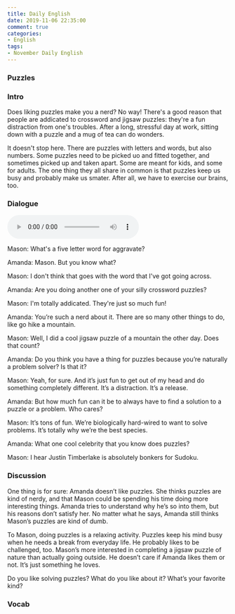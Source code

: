 ```yaml
---
title: Daily English
date: 2019-11-06 22:35:00
comment: true
categories:
- English
tags:
- November Daily English
---
```


### Puzzles

### Intro
Does liking puzzles make you a nerd? No way! There's a good reason that people are addicated to crossword and jigsaw puzzles: they're a fun distraction from one's troubles. After a long, stressful day at work, sitting down with a puzzle and a mug of tea can do wonders.

It doesn't stop here. There are puzzles with letters and words, but also numbers. Some puzzles need to be picked uo and fitted together, and sometimes picked up and taken apart. Some are meant for kids, and some for adults. The one thing they all share in common is that puzzles keep us busy and probably make us smater. After all, we have to exercise our brains, too.

### Dialogue
<audio controls>
  <source src="https://audio.englishbaby.com/standard_lesson/dialog_audio/0000/0000/0006/6453_1380044003_448570.mp3" />
</audio>

Mason: What's a five letter word for aggravate?

Amanda: Mason. But you know what?

Mason: I don't think that goes with the word that I've got going across.

Amanda: Are you doing another one of your silly crossword puzzles?

Mason: I'm totally addicated. They're just so much fun!

Amanda: You’re such a nerd about it. There are so many other things to do, like go hike a mountain.

Mason: Well, I did a cool jigsaw puzzle of a mountain the other day. Does that count?

Amanda: Do you think you have a thing for puzzles because you’re naturally a problem solver? Is that it?

Mason: Yeah, for sure. And it’s just fun to get out of my head and do something completely different. It’s a distraction. It’s a release.

Amanda: But how much fun can it be to always have to find a solution to a puzzle or a problem. Who cares?

Mason: It’s tons of fun. We’re biologically hard-wired to want to solve problems. It’s totally why we’re the best species.

Amanda: What one cool celebrity that you know does puzzles?

Mason: I hear Justin Timberlake is absolutely bonkers for Sudoku.

### Discussion
One thing is for sure: Amanda doesn’t like puzzles. She thinks puzzles are kind of nerdy, and that Mason could be spending his time doing more interesting things. Amanda tries to understand why he’s so into them, but his reasons don’t satisfy her. No matter what he says, Amanda still thinks Mason’s puzzles are kind of dumb.

To Mason, doing puzzles is a relaxing activity. Puzzles keep his mind busy when he needs a break from everyday life. He probably likes to be challenged, too. Mason’s more interested in completing a jigsaw puzzle of nature than actually going outside. He doesn’t care if Amanda likes them or not. It’s just something he loves.

Do you like solving puzzles? What do you like about it? What’s your favorite kind?

### Vocab